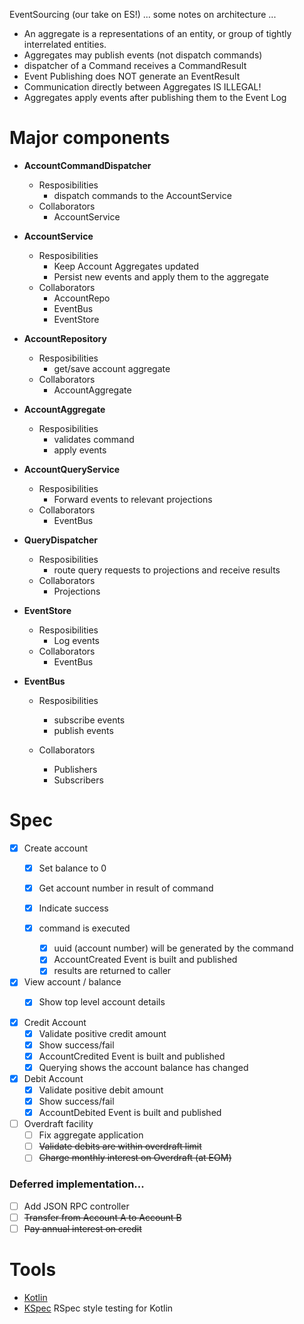 EventSourcing (our take on ES!) ... some notes on architecture ...

- An aggregate is a representations of an entity, or group of tightly interrelated entities.
- Aggregates may publish events (not dispatch commands)
- dispatcher of a Command receives a CommandResult<T>
- Event Publishing does NOT generate an EventResult<T>
- Communication directly between Aggregates IS ILLEGAL!
- Aggregates apply events after publishing them to the Event Log

# Major components

- **AccountCommandDispatcher**
    - Resposibilities
        - dispatch commands to the AccountService
    - Collaborators
        - AccountService

- **AccountService**
    - Resposibilities
        - Keep Account Aggregates updated
        - Persist new events and apply them to the aggregate
    - Collaborators
        - AccountRepo
        - EventBus
        - EventStore

- **AccountRepository**
    - Resposibilities
        - get/save account aggregate
    - Collaborators
        - AccountAggregate

- **AccountAggregate**
    - Resposibilities
        - validates command
        - apply events

- **AccountQueryService**
    - Resposibilities
        - Forward events to relevant projections
    - Collaborators
        - EventBus

- **QueryDispatcher**
    - Resposibilities
        - route query requests to projections and receive results
    - Collaborators
        - Projections

- **EventStore**
    - Resposibilities
        - Log events
    - Collaborators
        - EventBus

- **EventBus**
    - Resposibilities
        - subscribe events
        - publish events

    - Collaborators
        - Publishers
        - Subscribers

# Spec

- [x] Create account
    - [x] Set balance to 0
    - [x] Get account number in result of command
    - [x] Indicate success

    - [x] command is executed
        - [x] uuid (account number) will be generated by the command
        - [x] AccountCreated Event is built and published
        - [x] results are returned to caller

- [x] View account / balance
    - [x] Show top level account details


- [x] Credit Account
    - [x] Validate positive credit amount
    - [x] Show success/fail
    - [x] AccountCredited Event is built and published
    - [x] Querying shows the account balance has changed

- [x] Debit Account
    - [x] Validate positive debit amount
    - [x] Show success/fail
    - [x] AccountDebited Event is built and published

- [ ] Overdraft facility
    - [ ] Fix aggregate application
    - [ ] ~~Validate debits are within overdraft limit~~
    - [ ] ~~Charge monthly interest on Overdraft (at EOM)~~

### Deferred implementation...

- [ ] Add JSON RPC controller
- [ ] ~~Transfer from Account A to Account B~~
- [ ] ~~Pay annual interest on credit~~

# Tools

- [Kotlin](https://kotlinlang.org)
- [KSpec](https://github.com/dam5s/kspec) RSpec style testing for Kotlin
